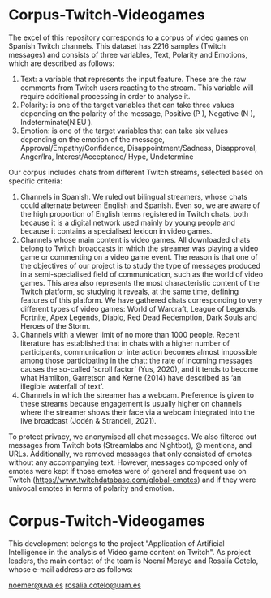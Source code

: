 # Corpus-Twitch-Videogames

The excel of this repository corresponds to a corpus of video games on Spanish Twitch channels. This dataset has 2216 samples (Twitch messages) and consists of three variables, Text, Polarity and Emotions, which are described as follows:

1. Text: a variable that represents the input feature. These are the raw comments from Twitch users reacting to the stream. This variable will require additional processing in order to analyse it.
2. Polarity: is one of the target variables that can take three values depending on the polarity of the message, Positive (P ), Negative (N ), Indeterminate(N EU ).
3. Emotion: is one of the target variables that can take six values depending on the emotion of the message, Approval/Empathy/Confidence, Disappointment/Sadness, Disapproval, Anger/Ira, Interest/Acceptance/ Hype, Undetermine

Our corpus includes chats from different Twitch streams, selected based on specific criteria:

1. Channels in Spanish. We ruled out bilingual streamers, whose chats could alternate between English and Spanish. Even so, we are aware of the high proportion of English terms registered in Twitch chats, both because it is a digital network used mainly by young people and because it contains a specialised lexicon in video games.
2. Channels whose main content is video games. All downloaded chats belong to Twitch broadcasts in which the streamer was playing a video game or commenting on a video game event. The reason is that one of the objectives of our project is to study the type of messages produced in a semi-specialised field of communication, such as the world of video games. This area also represents the most characteristic content of the Twitch platform, so studying it reveals, at the same time, defining features of this platform. We have gathered chats corresponding to very different types of video games: World of Warcraft, League of Legends, Fortnite, Apex Legends, Diablo, Red Dead Redemption, Dark Souls and Heroes of the Storm.
3. Channels with a viewer limit of no more than 1000 people. Recent literature has established that in chats with a higher number of participants, communication or interaction becomes almost impossible among those participating in the chat: the rate of incoming messages causes the so-called ‘scroll factor’ (Yus, 2020), and it tends to become what Hamilton, Garretson and Kerne (2014) have described as ‘an illegible waterfall of text’.
4. Channels in which the streamer has a webcam. Preference is given to these streams because engagement is usually higher on channels where the streamer shows their face via a webcam integrated into the live broadcast (Jodén & Strandell, 2021). 

To protect privacy, we anonymised all chat messages. We also filtered out messages from Twitch bots (Streamlabs and Nightbot), @ mentions, and URLs. 
Additionally, we removed messages that only consisted of emotes without any accompanying text. However, messages composed only of emotes were kept if those emotes were of general and frequent use on Twitch (https://www.twitchdatabase.com/global-emotes) and if they were univocal emotes in terms of polarity and emotion.

# Corpus-Twitch-Videogames

This development belongs to the project "Application of Artificial Intelligence in the analysis of Video game content on Twitch". As project leaders, the main contact of the team is Noemí Merayo and Rosalía Cotelo, whose e-mail address are as follows:

noemer@uva.es
rosalia.cotelo@uam.es


